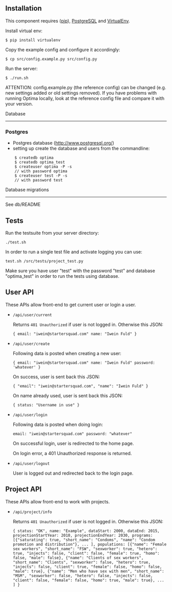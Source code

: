 Installation
------------

This component requires ([pip](http://pip.readthedocs.org/en/latest/installing.html)), [PostgreSQL](http://www.postgresql.org/download/) and [VirtualEnv](http://virtualenv.readthedocs.org/en/latest/).

Install virtual env:

`$ pip install virtualenv`


Copy the example config and configure it accordingly:

`$ cp src/config.example.py src/config.py`


Run the server:

`$ ./run.sh`


ATTENTION: config.example.py (the reference config) can be changed (e.g. new settings added or old settings removed). If you have problems with running Optima locally, look at the reference config file and compare it with your version.

Database
________

### Postgres

- Postgres database (http://www.postgresql.org/)
- setting up create the database and users from the commandline:

```
    $ createdb optima
    $ createdb optima_test
    $ createuser optima -P -s
    // with password optima
    $ createuser test -P -s
    // with password test
```

Database migrations
___________________

  See db/README

Tests
------------

Run the testsuite from your server directory:

    ./test.sh

In order to run a single test file and activate logging you can use:

    test.sh /src/tests/project_test.py

Make sure you have user "test" with the password "test" and database "optima_test" in order to run the tests using database.

User API
------------

These APIs allow front-end to get current user or login a user.

* `/api/user/current`

  Returns `401 Unauthorized` if user is not logged in. Otherwise this JSON:

  `{
	email: "iwein@startersquad.com"
	name: "Iwein Fuld"
   }`

* `/api/user/create`

  Following data is posted when creating a new user:

  `{
	email: "iwein@startersquad.com"
	name: "Iwein Fuld"
	password: 'whatever'
   }`

  On success, user is sent back this JSON:

  `{
     "email": "iwein@startersquad.com",
     "name": "Iwein Fuld"
   }`

   On name already used, user is sent back this JSON:

   `{
 	 status: "Username in use"
    }`

* `/api/user/login`

  Following data is posted when doing login:

  `
	email: "iwein@startersquad.com"
	password: "whatever"
   `

  On successful login, user is redirected to the home page.

  On login error, a 401 Unauthorized response is returned.

* `/api/user/logout`

  User is logged out and redirected back to the login page.

Project API
------------

These APIs allow front-end to work with projects.

* `/api/project/info`

  Returns `401 Unauthorized` if user is not logged in. Otherwise this JSON:

  `{
	status: "OK",
	name: "Example",
	dataStart: 2000,
	dataEnd: 2015,
	projectionStartYear: 2010,
	projectionEndYear: 2030,
	programs:
	    [{"saturating": true, "short_name": "Condoms", "name": "Condom promotion and distribution"},
		 ...
		],
	populations:
		[{"name": "Female sex workers", "short_name": "FSW", "sexworker": true, "hetero": true, "injects": false, "client": false, "female": true, "homo": false, "male": false},
		 {"name": "Clients of sex workers", "short_name": "Clients", "sexworker": false, "hetero": true, "injects": false, "client": true, "female": false, "homo": false, "male": true},
		 {"name": "Men who have sex with men", "short_name": "MSM", "sexworker": false, "hetero": false, "injects": false, "client": false, "female": false, "homo": true, "male": true},
		 ...
		]
   }`
